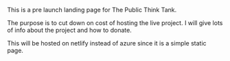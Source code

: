 ﻿This is a pre launch landing page for The Public Think Tank.


The purpose is to cut down on cost of hosting the live project.
I will give lots of info about the project and how to donate.

This will be hosted on netlify instead of azure since it is a simple static page.